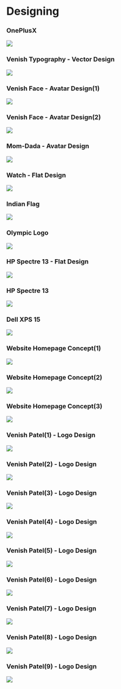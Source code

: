 # Designing


### OnePlusX
![](OnePlusX.jpg)


### Venish Typography - Vector Design
![](Venish-1.jpg)


### Venish Face - Avatar Design(1)
![](VenishAvatar-5.png)


### Venish Face - Avatar Design(2)
![](VenishAvatar-4.jpg)


### Mom-Dada - Avatar Design
![](Mamma-Daddy-6.jpg)


### Watch - Flat Design
![](Watch.jpg	)


### Indian Flag
![](IndianFlag.jpg)


### Olympic Logo
![](Olympic.jpg)


### HP Spectre 13 - Flat Design
![](HpSpectre13-Top-2016-1.jpg)


### HP Spectre 13
![](HpSpectre13-2016.png)


### Dell XPS 15 
![](DellXPS15Top.jpg)


### Website Homepage Concept(1)
![](Wanice_website.jpg)


### Website Homepage Concept(2)
![](Wanice_website.png)


### Website Homepage Concept(3)
![](Mysite2.jpg)


### Venish Patel(1) - Logo Design
![](VenishPatel-5.jpg)


### Venish Patel(2) - Logo Design
![](VenishPatel-3.png)


### Venish Patel(3) - Logo Design
![](VenishPatel-4.png)


### Venish Patel(4) - Logo Design
![](W_Material_logo3.jpg)


### Venish Patel(5) - Logo Design
![](W_Material_logo4.jpg)


### Venish Patel(6) - Logo Design
![](W_round_logo1.jpg)


### Venish Patel(7) - Logo Design
![](VenishLogo.jpg)


### Venish Patel(8) - Logo Design
![](VenishLogo1.jpg)


### Venish Patel(9) - Logo Design
![](VenishLogo11.jpg)
